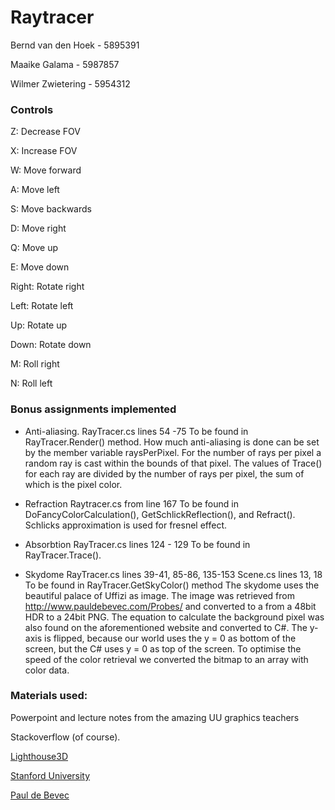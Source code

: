 # Raytracer

Bernd van den Hoek - 5895391

Maaike Galama - 5987857

Wilmer Zwietering - 5954312

### Controls
Z: Decrease FOV

X: Increase FOV

W: Move forward

A: Move left

S: Move backwards

D: Move right

Q: Move up

E: Move down

Right: Rotate right

Left: Rotate left

Up: Rotate up

Down: Rotate down

M: Roll right

N: Roll left

### Bonus assignments implemented
- Anti-aliasing.
RayTracer.cs lines 54 -75
To be found in RayTracer.Render() method. 
How much anti-aliasing is done can be set by the member variable raysPerPixel. For the number of rays per pixel a random ray is cast within the bounds of that pixel. The values of Trace() for each ray are divided by the number of rays per pixel, the sum of which is the pixel color.

- Refraction
Raytracer.cs from line 167
To be found in DoFancyColorCalculation(), GetSchlickReflection(), and Refract().
Schlicks approximation is used for fresnel effect.

- Absorbtion
RayTracer.cs lines 124 - 129
To be found in RayTracer.Trace().

- Skydome
RayTracer.cs lines 39-41, 85-86, 135-153
Scene.cs lines 13, 18
To be found in RayTracer.GetSkyColor() method
The skydome uses the beautiful palace of Uffizi as image. The image was retrieved from http://www.pauldebevec.com/Probes/ and converted to a from a 48bit HDR to a 24bit PNG. The equation to calculate the background pixel was also found on the aforementioned website and converted to C#. The y-axis is flipped, because our world uses the y = 0 as bottom of the screen, but the C# uses y = 0 as top of the screen. To optimise the speed of the color retrieval we converted the bitmap to an array with color data.

### Materials used:
Powerpoint and lecture notes from the amazing UU graphics teachers

Stackoverflow (of course).

[Lighthouse3D](http://www.lighthouse3d.com/tutorials/maths/ray-sphere-intersection/)

[Stanford University](https://graphics.stanford.edu/courses/cs148-10-summer/docs/2006--degreve--reflection_refraction.pdf)

[Paul de Bevec](http://www.pauldebevec.com/Probes/)

